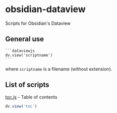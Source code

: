 # obsidian-dataview
Scripts for Obsidian's Dataview

## General use

````
```dataviewjs
dv.view('scriptname')
```
````

where `scriptname` is a filename (without extension). 

## List of scripts

[toc.js](toc.js) - Table of contents

```js
dv.view('toc')
```

